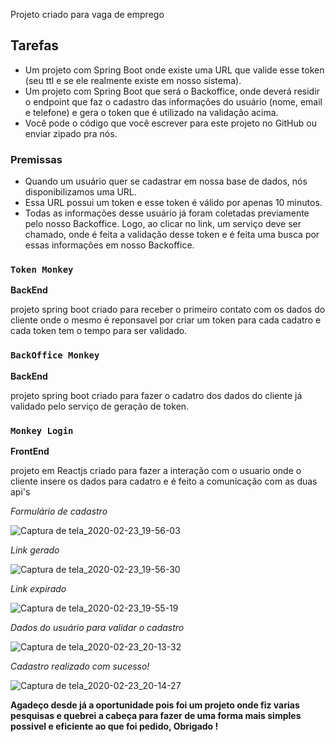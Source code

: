 Projeto criado para vaga de emprego

## Tarefas

- Um projeto com Spring Boot onde existe uma URL que valide esse token (seu ttl e se ele realmente existe em nosso sistema).
- Um projeto com Spring Boot que será o Backoffice, onde deverá residir o endpoint que faz o cadastro das informações do usuário (nome, email e telefone) e gera o token que é utilizado na validação acima.
- Você pode o código que você escrever para este projeto no GitHub ou enviar zipado pra nós.

### Premissas

- Quando um usuário quer se cadastrar em nossa base de dados, nós disponibilizamos uma URL.
- Essa URL possui um token e esse token é válido por apenas 10 minutos.
- Todas as informações desse usuário já foram coletadas previamente pelo nosso Backoffice. Logo, ao clicar no link, um serviço deve ser chamado, onde é feita a validação desse token e é feita uma busca por essas informações em nosso Backoffice.

### `Token Monkey`
**BackEnd**

projeto spring boot criado para receber o primeiro contato com os dados do cliente onde o mesmo é reponsavel por criar um token para cada cadatro e cada token tem o tempo para ser validado.

### `BackOffice Monkey`
**BackEnd**

projeto spring boot criado para fazer o cadatro dos dados do cliente já validado pelo serviço de geração de token.

### `Monkey Login`
**FrontEnd**

projeto em Reactjs criado para fazer a interação com o usuario onde o cliente insere os dados para cadatro e é feito a comunicação com as duas api's 

*Formulário de cadastro*

![Captura de tela_2020-02-23_19-56-03](https://user-images.githubusercontent.com/13289584/75123547-2d5f1080-5687-11ea-93dc-e8f560ea4e5c.png)

*Link gerado*

![Captura de tela_2020-02-23_19-56-30](https://user-images.githubusercontent.com/13289584/75123567-567fa100-5687-11ea-99ab-2a1645a9184c.png)

*Link expirado*

![Captura de tela_2020-02-23_19-55-19](https://user-images.githubusercontent.com/13289584/75123589-89c23000-5687-11ea-96a3-4814bb1451f9.png)

*Dados do usuário para validar o cadastro*

![Captura de tela_2020-02-23_20-13-32](https://user-images.githubusercontent.com/13289584/75123606-b37b5700-5687-11ea-8ff6-46df9882bcda.png)

*Cadastro realizado com sucesso!*

![Captura de tela_2020-02-23_20-14-27](https://user-images.githubusercontent.com/13289584/75123615-cc840800-5687-11ea-8364-a356391fa2bf.png)

**Agadeço desde já a oportunidade pois foi um projeto onde fiz varias pesquisas e quebrei a cabeça para fazer de uma forma mais simples possivel e eficiente ao que foi pedido, Obrigado !**
